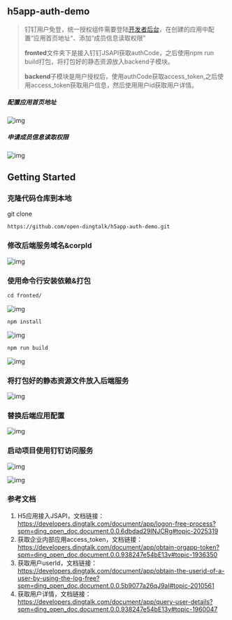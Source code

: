 ## h5app-auth-demo
> 钉钉用户免登，统一授权组件需要登陆[开发者后台](https://open-dev.dingtalk.com/)，在创建的应用中配置“应用首页地址“、添加“成员信息读取权限”
>
> **fronted**文件夹下是接入钉钉JSAPI获取authCode，之后使用npm run build打包，将打包好的静态资源放入backend子模块。
>
> **backend**子模块是用户授权后，使用authCode获取access_token,之后使用access_token获取用户信息，然后使用用户id获取用户详情。

##### 配置应用首页地址

![img](https://alidocs.oss-cn-zhangjiakou.aliyuncs.com/a/RNErEm4k2S2KW0jV/f5f909b8a6ff41fc891f95f6846872b82460.png)

##### 申请成员信息读取权限

![img](https://alidocs.oss-cn-zhangjiakou.aliyuncs.com/a/RNErEm4k2S2KW0jV/e1b9fd6eb9154fa2bc77037b02fa083c2460.png)



## Getting Started



### 克隆代码仓库到本地
git clone
```
https://github.com/open-dingtalk/h5app-auth-demo.git
```

### 修改后端服务域名&corpId

![img](https://alidocs.oss-cn-zhangjiakou.aliyuncs.com/a/RNErEm4k2S2KW0jV/80ce9fe092ef4036a2f8ff7efb865be02460.png)

### 使用命令行安装依赖&打包

```txt
cd fronted/
```

![img](https://alidocs.oss-cn-zhangjiakou.aliyuncs.com/a/RNErEm4k2S2KW0jV/b6da3926e6034773a8a756a6e233a5ee2460.png)

```txt
npm install
```

![img](https://alidocs.oss-cn-zhangjiakou.aliyuncs.com/a/RNErEm4k2S2KW0jV/9a213f36537e4bf8b0c609f0a6d737db2460.png)

```txt
npm run build
```

![img](https://alidocs.oss-cn-zhangjiakou.aliyuncs.com/a/RNErEm4k2S2KW0jV/a14c377d571a47088f80a7a55183d6132460.png)

### 将打包好的静态资源文件放入后端服务

![img](https://alidocs.oss-cn-zhangjiakou.aliyuncs.com/a/RNErEm4k2S2KW0jV/714875c9b4294970b07004542047fc672460.png)

### 替换后端应用配置

![img](https://alidocs.oss-cn-zhangjiakou.aliyuncs.com/a/RNErEm4k2S2KW0jV/ed1634c14c5d4aa79cd415e89f74c4162460.png)

### 启动项目使用钉钉访问服务

![img](https://alidocs.oss-cn-zhangjiakou.aliyuncs.com/a/RNErEm4k2S2KW0jV/8b7dd238057b4d0a920903214dfbf86e2460.png)

![img](https://alidocs.oss-cn-zhangjiakou.aliyuncs.com/a/RNErEm4k2S2KW0jV/d5fdf50833e54727bd51c21fc91c15cb2460.png)


### 参考文档

1. H5应用接入JSAPI，文档链接：https://developers.dingtalk.com/document/app/logon-free-process?spm=ding_open_doc.document.0.0.6dbdad29INJCRg#topic-2025319
2. 获取企业内部应用access_token，文档链接：https://developers.dingtalk.com/document/app/obtain-orgapp-token?spm=ding_open_doc.document.0.0.938247e54bE13v#topic-1936350
3. 获取用户userId，文档链接：https://developers.dingtalk.com/document/app/obtain-the-userid-of-a-user-by-using-the-log-free?spm=ding_open_doc.document.0.0.5b9077a26qJ9aI#topic-2010561
4. 获取用户详情，文档链接：https://developers.dingtalk.com/document/app/query-user-details?spm=ding_open_doc.document.0.0.938247e54bE13v#topic-1960047

